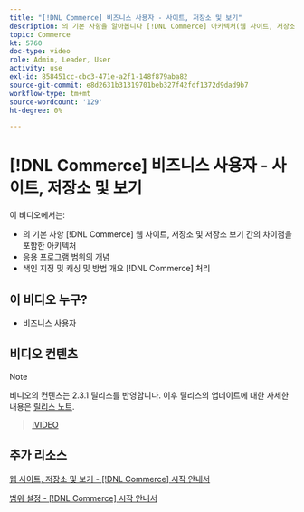 ```yaml
---
title: "[!DNL Commerce] 비즈니스 사용자 - 사이트, 저장소 및 보기"
description: 의 기본 사항을 알아봅니다 [!DNL Commerce] 아키텍처(웹 사이트, 저장소, 저장소 보기 및 응용 프로그램 범위 간의 차이점을 포함). 색인 지정 및 캐싱을 이해합니다.
topic: Commerce
kt: 5760
doc-type: video
role: Admin, Leader, User
activity: use
exl-id: 858451cc-cbc3-471e-a2f1-148f879aba82
source-git-commit: e8d2631b31319701beb327f42fdf1372d9dad9b7
workflow-type: tm+mt
source-wordcount: '129'
ht-degree: 0%

---
```


# [!DNL Commerce] 비즈니스 사용자 - 사이트, 저장소 및 보기

이 비디오에서는:

- 의 기본 사항 [!DNL Commerce] 웹 사이트, 저장소 및 저장소 보기 간의 차이점을 포함한 아키텍처
- 응용 프로그램 범위의 개념
- 색인 지정 및 캐싱 및 방법 개요 [!DNL Commerce] 처리

## 이 비디오 누구?

- 비즈니스 사용자

## 비디오 컨텐츠

>[!NOTE]
>
>비디오의 컨텐츠는 2.3.1 릴리스를 반영합니다. 이후 릴리스의 업데이트에 대한 자세한 내용은 [릴리스 노트](https://experienceleague.adobe.com/docs/commerce-operations/release/notes/overview.html).

>[!VIDEO](https://video.tv.adobe.com/v/35945?quality=12&learn=on)

## 추가 리소스

[웹 사이트, 저장소 및 보기 - [!DNL Commerce] 시작 안내서](https://experienceleague.adobe.com/docs/commerce-admin/start/setup/websites-stores-views.html)

[범위 설정 - [!DNL Commerce] 시작 안내서](https://experienceleague.adobe.com/docs/commerce-admin/start/setup/websites-stores-views.html#scope-settings)

